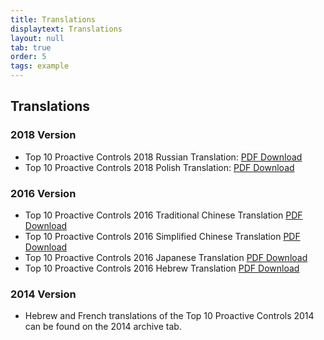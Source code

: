 ```yaml
---
title: Translations
displaytext: Translations
layout: null
tab: true
order: 5
tags: example
---
```



## Translations

### 2018 Version
  - Top 10 Proactive Controls 2018 Russian Translation: [PDF Download](Media:Owasp-top-10-proactive-controls-2018-russian.pdf )
  - Top 10 Proactive Controls 2018 Polish Translation: [PDF Download](Media:OWASP_TOP_10_Proactive_Controls_2018_V3_PL.pdf)

### 2016 Version
  - Top 10 Proactive Controls 2016 Traditional Chinese Translation [PDF Download](Media:OWASPTop10ProactiveControls2016-Chinese.pdf )
  - Top 10 Proactive Controls 2016 Simplified Chinese Translation [PDF Download](Media:OWASPTop10ProactiveControls2016-SimplifiedChinese.pdf )
  - Top 10 Proactive Controls 2016 Japanese Translation [PDF Download](Media:OWASPTop10ProactiveControls2016-Japanese.pdf )
  - Top 10 Proactive Controls 2016 Hebrew Translation [PDF Download](Media:OWASP_Proactive_Controls_2-Hebrew.pdf )

### 2014 Version
  - Hebrew and French translations of the Top 10 Proactive Controls 2014
    can be found on the 2014 archive tab.